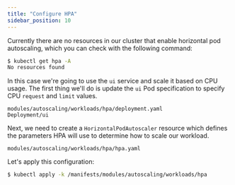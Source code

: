 ```yaml
---
title: "Configure HPA"
sidebar_position: 10
---
```


Currently there are no resources in our cluster that enable horizontal pod autoscaling, which you can check with the following command:

```bash expectError=true
$ kubectl get hpa -A
No resources found
```

In this case we're going to use the `ui` service and scale it based on CPU usage. The first thing we'll do is update the `ui` Pod specification to specify CPU `request` and `limit` values.

```kustomization
modules/autoscaling/workloads/hpa/deployment.yaml
Deployment/ui
```

Next, we need to create a `HorizontalPodAutoscaler` resource which defines the parameters HPA will use to determine how to scale our workload.

```file
modules/autoscaling/workloads/hpa/hpa.yaml
```

Let's apply this configuration:

```bash
$ kubectl apply -k /manifests/modules/autoscaling/workloads/hpa
```
